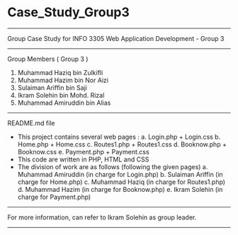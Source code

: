 # Case_Study_Group3
********************************************************************
Group Case Study for INFO 3305 Web Application Development - Group 3
********************************************************************
Group Members ( Group 3 )
1. Muhammad Haziq bin Zulkifli
2. Muhammad Hazim bin Nor Aizi
3. Sulaiman Ariffin bin Saji
4. Ikram Solehin bin Mohd. Rizal
5. Muhammad Amiruddin bin Alias
********************************************************************
README.md file
- This project contains several web pages :
a. Login.php + Login.css
b. Home.php + Home.css
c. Routes1.php + Routes1.css
d. Booknow.php + Booknow.css
e. Payment.php + Payment.css
- This code are written in PHP, HTML and CSS
- The division of work are as follows (following the given pages)
a. Muhammad Amiruddin (in charge for Login.php)
b. Sulaiman Ariffin (in charge for Home.php)
c. Muhammad Haziq (in charge for Routes1.php)
d. Muhammad Hazim (in charge for Booknow.php)
e. Ikram Solehin (in charge for Payment.php)
********************************************************************
For more information, can refer to Ikram Solehin as group leader.
********************************************************************
